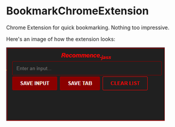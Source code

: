 # BookmarkChromeExtension
 Chrome Extension for quick bookmarking.
 Nothing too impressive. 
 
 
 Here's an image of how the extension looks:
 
 ![demoimg.png](https://github.com/jassuwu/Recommence/blob/main/demo/index.png?raw=true)
 

